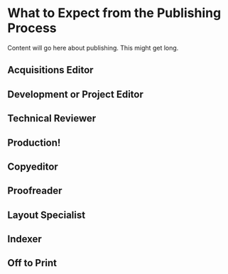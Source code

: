 # What to Expect from the Publishing Process

Content will go here about publishing. This might get long.

## Acquisitions Editor

## Development or Project Editor

## Technical Reviewer

## Production!

## Copyeditor

## Proofreader

## Layout Specialist

## Indexer

## Off to Print
